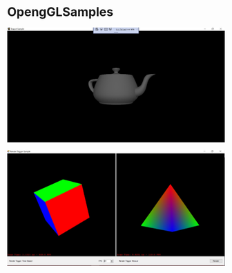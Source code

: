 # OpengGLSamples

![alt text](https://github.com/mosesnova/OpengGLSamples/blob/master/openGL.jpg)

![alt text](https://github.com/mosesnova/OpengGLSamples/blob/master/trigger.jpg)
